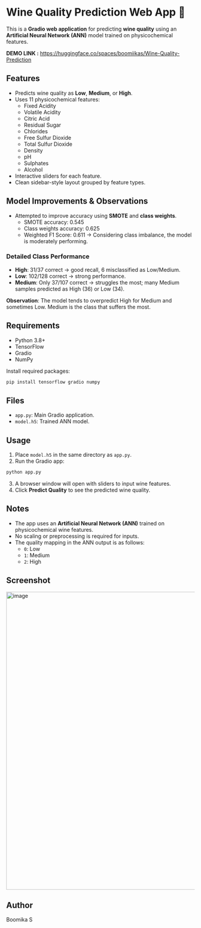 # Wine Quality Prediction Web App 🍷

This is a **Gradio web application** for predicting **wine quality** using an **Artificial Neural Network (ANN)** model trained on physicochemical features.

**DEMO LINK :** https://huggingface.co/spaces/boomiikas/Wine-Quality-Prediction

## Features
- Predicts wine quality as **Low**, **Medium**, or **High**.
- Uses 11 physicochemical features:
  - Fixed Acidity
  - Volatile Acidity
  - Citric Acid
  - Residual Sugar
  - Chlorides
  - Free Sulfur Dioxide
  - Total Sulfur Dioxide
  - Density
  - pH
  - Sulphates
  - Alcohol
- Interactive sliders for each feature.
- Clean sidebar-style layout grouped by feature types.

## Model Improvements & Observations
- Attempted to improve accuracy using **SMOTE** and **class weights**.
  - SMOTE accuracy: 0.545
  - Class weights accuracy: 0.625
  - Weighted F1 Score: 0.611 → Considering class imbalance, the model is moderately performing.

### Detailed Class Performance
- **High**: 31/37 correct → good recall, 6 misclassified as Low/Medium.
- **Low**: 102/128 correct → strong performance.
- **Medium**: Only 37/107 correct → struggles the most; many Medium samples predicted as High (36) or Low (34).

**Observation**: The model tends to overpredict High for Medium and sometimes Low. Medium is the class that suffers the most.

## Requirements
- Python 3.8+
- TensorFlow
- Gradio
- NumPy

Install required packages:
```bash
pip install tensorflow gradio numpy
```

## Files
- `app.py`: Main Gradio application.
- `model.h5`: Trained ANN model.

## Usage
1. Place `model.h5` in the same directory as `app.py`.
2. Run the Gradio app:
```bash
python app.py
```
3. A browser window will open with sliders to input wine features.
4. Click **Predict Quality** to see the predicted wine quality.

## Notes
- The app uses an **Artificial Neural Network (ANN)** trained on physicochemical wine features.
- No scaling or preprocessing is required for inputs.
- The quality mapping in the ANN output is as follows:
  - `0`: Low
  - `1`: Medium
  - `2`: High

## Screenshot
<img width="1738" height="794" alt="image" src="https://github.com/user-attachments/assets/c7e89b1f-35ad-42e8-967f-7753919ea9bd" />


## Author
Boomika S

